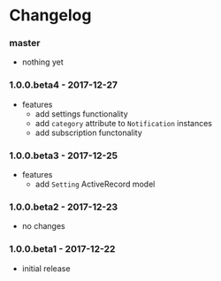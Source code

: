 # Changelog

### master

* nothing yet

### 1.0.0.beta4 - 2017-12-27

* features
    * add settings functionality
    * add `category` attribute to `Notification` instances
    * add subscription functonality 

### 1.0.0.beta3 - 2017-12-25

* features
    * add `Setting` ActiveRecord model

### 1.0.0.beta2 - 2017-12-23

* no changes

### 1.0.0.beta1 - 2017-12-22

* initial release
